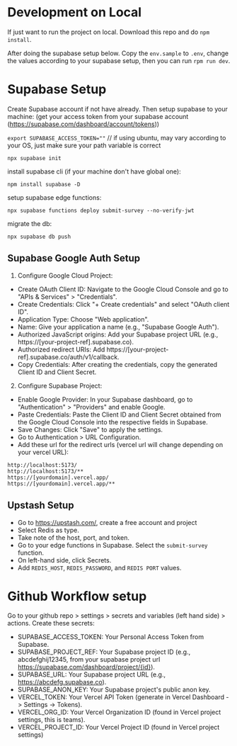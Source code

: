 # Development on Local

If just want to run the project on local. Download this repo and do `npm install`.

After doing the supabase setup below. Copy the `env.sample` to `.env`, change the values according to your supabase setup, then you can run `rpm run dev`.

# Supabase Setup

Create Supabase account if not have already. Then setup supabase to your machine: (get your access token from your supabase account (https://supabase.com/dashboard/account/tokens))

`export SUPABASE_ACCESS_TOKEN=""` // if using ubuntu, may vary according to your OS, just make sure your path variable is correct

`npx supabase init`

install supabase cli (if your machine don't have global one):

`npm install supabase -D`

setup supabase edge functions:

`npx supabase functions deploy submit-survey --no-verify-jwt`

migrate the db:

`npx supabase db push`

## Supabase Google Auth Setup

1. Configure Google Cloud Project:

- Create OAuth Client ID: Navigate to the Google Cloud Console and go to "APIs & Services" > "Credentials".
- Create Credentials: Click "+ Create credentials" and select "OAuth client ID".
- Application Type: Choose "Web application".
- Name: Give your application a name (e.g., "Supabase Google Auth").
- Authorized JavaScript origins: Add your Supabase project URL (e.g., https://[your-project-ref].supabase.co).
- Authorized redirect URIs: Add https://[your-project-ref].supabase.co/auth/v1/callback.
- Copy Credentials: After creating the credentials, copy the generated Client ID and Client Secret.

2. Configure Supabase Project:

- Enable Google Provider: In your Supabase dashboard, go to "Authentication" > "Providers" and enable Google.
- Paste Credentials: Paste the Client ID and Client Secret obtained from the Google Cloud Console into the respective fields in Supabase.
- Save Changes: Click "Save" to apply the settings.
- Go to Authentication > URL Configuration.
- Add these url for the redirect urls (vercel url will change depending on your vercel URL):

```
http://localhost:5173/
http://localhost:5173/**
https://[yourdomain].vercel.app/
https://[yourdomain].vercel.app/**
```

## Upstash Setup

- Go to https://upstash.com/, create a free account and project
- Select Redis as type.
- Take note of the host, port, and token.
- Go to your edge functions in Supabase. Select the `submit-survey` function.
- On left-hand side, click Secrets.
- Add `REDIS_HOST`, `REDIS_PASSWORD`, and `REDIS PORT` values.

# Github Workflow setup

Go to your github repo > settings > secrets and variables (left hand side) > actions. Create these secrets:

- SUPABASE_ACCESS_TOKEN: Your Personal Access Token from Supabase.
- SUPABASE_PROJECT_REF: Your Supabase project ID (e.g., abcdefghij12345, from your supabase project url https://supabase.com/dashboard/project/{id}).
- SUPABASE_URL: Your Supabase project URL (e.g., https://abcdefg.supabase.co).
- SUPABASE_ANON_KEY: Your Supabase project's public anon key.
- VERCEL_TOKEN: Your Vercel API Token (generate in Vercel Dashboard -> Settings -> Tokens).
- VERCEL_ORG_ID: Your Vercel Organization ID (found in Vercel project settings, this is teams).
- VERCEL_PROJECT_ID: Your Vercel Project ID (found in Vercel project settings)

